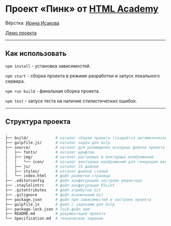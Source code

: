 # Проект «Пинк» от [HTML Academy](https://htmlacademy.ru/)

Вёрстка: [Ирина Исакова](https://github.com/IrisDev11/)

[Демо проекта](https://irisdev11.github.io/pink_adaptiv_htmlacademy/build/)

---

## Как использовать

`npm install` - установка зависимостей.

`npm start` - сборка проекта в режиме разработки и запуск локального сервера.

`npm run build` - финальная сборка проекта.

`npm test` - запуск теста на наличие стилистических ошибок.

---

## Структура проекта

```bash
.
├── build/            # каталог сборки проекта (cоздаётся автоматически)
├── gulpfile.js/      # каталог задач для Gulp
├── source/           # каталог для размещения исходных файлов проекта
│   ├── fonts/        # каталог шрифтов
│   ├── img/          # каталог растровых и векторных изображений
│   │   └── icon/     # каталог векторных изображений для генерации векторного спрайта
│   ├── js/           # каталог JS файлов
│   ├── styles/       # каталог файлов стилей
│   └── index.html    # файл разметки страницы
├── .editorconfig     # файл конфигурации настроек редактора
├── .staylelintrc     # файл конфигурации ESLint
├── .gitattributes    # файл атрибутов Git
├── .gitignore        # файл исключений Git
├── package.json      # файл npm зависимостей и настроек проекта
├── gulpfile.js       # файл с задачами для Gulp
├── package-lock.json # lock-файл npm
├── README.md         # документация проекта
└── Specification.md  # техническое задание
```
